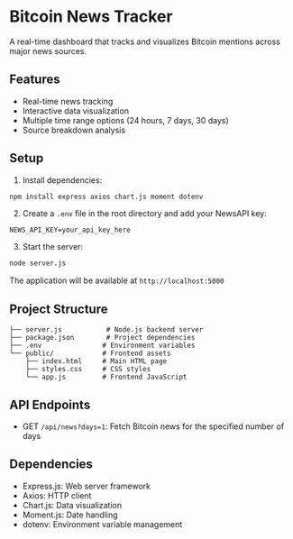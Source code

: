 # Bitcoin News Tracker

A real-time dashboard that tracks and visualizes Bitcoin mentions across major news sources.

## Features
- Real-time news tracking
- Interactive data visualization
- Multiple time range options (24 hours, 7 days, 30 days)
- Source breakdown analysis

## Setup

1. Install dependencies:
```bash
npm install express axios chart.js moment dotenv
```

2. Create a `.env` file in the root directory and add your NewsAPI key:
```
NEWS_API_KEY=your_api_key_here
```

3. Start the server:
```bash
node server.js
```

The application will be available at `http://localhost:5000`

## Project Structure

```
├── server.js           # Node.js backend server
├── package.json        # Project dependencies
├── .env               # Environment variables
└── public/            # Frontend assets
    ├── index.html     # Main HTML page
    ├── styles.css     # CSS styles
    └── app.js         # Frontend JavaScript
```

## API Endpoints

- GET `/api/news?days=1`: Fetch Bitcoin news for the specified number of days

## Dependencies

- Express.js: Web server framework
- Axios: HTTP client
- Chart.js: Data visualization
- Moment.js: Date handling
- dotenv: Environment variable management
